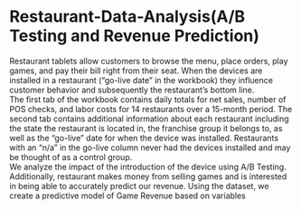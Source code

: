 # Restaurant-Data-Analysis(A/B Testing and Revenue Prediction)
Restaurant tablets allow customers to browse the menu, place orders, play games, and pay their bill right from their seat. 
When the devices are installed in a restaurant (“go-live date” in the workbook) they influence customer behavior and subsequently 
the restaurant’s bottom line.  
The first tab of the workbook contains daily totals for net sales, number of POS checks, and labor costs for 14 restaurants over a 15-month 
period. The second tab contains additional information about each restaurant including the state the restaurant is located in, 
the franchise group it belongs to, as well as the “go-live” date for when the device was installed. 
Restaurants with an “n/a” in the go-live column never had the devices installed and may be thought of as a control group.  
We analyze the impact of the introduction of the device using A/B Testing. 
Additionally, restaurant makes money from selling games and is interested in being able to accurately predict our revenue. 
Using the dataset, we create a predictive model of Game Revenue based on variables  
